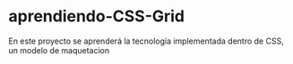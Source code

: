# aprendiendo-CSS-Grid
En este proyecto se aprenderá la tecnología implementada dentro de CSS, un modelo de maquetacion
